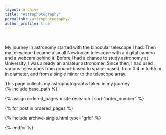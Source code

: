 ```yaml
---
layout: archive
title: "Astrophotography"
permalink: /astrophotography/
author_profile: true
---
```

<br>

My journey in astronomy started with the binocular telescope I had. Then my telescope became a small Newtonian telescope with a digital camera and a webcam behind it. Before I had a chance to study astronomy at University, I was already an amateur astronomer. Since then, I had used various telescopes from ground-based to space-based, from 0.4 m to 65 m in diameter, and from a single minor to the telescope array.

This page collects my astrophotographs taken in my journey.
<br>
{% include base_path %}

{% assign ordered_pages = site.research | sort:"order_number" %}
<!-- {% assign ordered_pages = site.research %} -->
{% for post in ordered_pages %}

  {% include archive-single.html type="grid" %}

{% endfor %}

